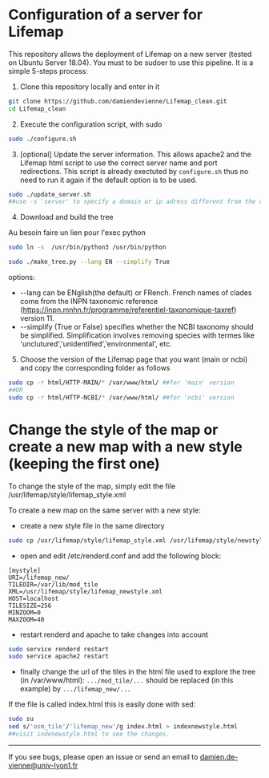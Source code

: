 # Configuration of a server for Lifemap

This repository allows the deployment of Lifemap on a new server (tested on Ubuntu Server 18.04). 
You must to be sudoer to use this pipeline. 
It is a simple 5-steps process: 

1. Clone this repository locally and enter in it

```bash
git clone https://github.com/damiendevienne/Lifemap_clean.git
cd Lifemap_clean
```
2. Execute the configuration script, with sudo

```bash
sudo ./configure.sh
```
3. [optional] Update the server information. This allows apache2 and the Lifemap html script to use the correct server name and port redirections. This script is already exectuted by `configure.sh` thus no need to run it again if the default option is to be used.

```bash
sudo ./update_server.sh
##use -s 'server' to specify a domain or ip adress different from the default one (retrieved with command 'curl ificonfig.me')
```
4. Download and build the tree

Au besoin faire un lien pour l'exec python

```bash
sudo ln -s  /usr/bin/python3 /usr/bin/python

```


```bash
sudo ./make_tree.py --lang EN --simplify True

```
options:
- --lang can be ENglish(the default)  or FRench. French names of clades come from the INPN taxonomic reference (https://inpn.mnhn.fr/programme/referentiel-taxonomique-taxref) version 11.
- --simplify (True or False) specifies whether the NCBI taxonomy should be simplified. Simplification involves removing species with termes like 'unclutured','unidentified','environmental', etc.

5. Choose the version of the Lifemap page that you want (main or ncbi) and copy the corresponding folder as follows
```bash
sudo cp -r html/HTTP-MAIN/* /var/www/html/ ##for 'main' version
##OR
sudo cp -r html/HTTP-NCBI/* /var/www/html/ ##for 'ncbi' version
```


# Change the style of the map or create a new map with a new style (keeping the first one) 
To change the style of the map, simply edit the file /usr/lifemap/style/lifemap_style.xml

To create a new map on the same server with a new style:
- create a new style file in the same directory 
```bash
sudo cp /usr/lifemap/style/lifemap_style.xml /usr/lifemap/style/newstyle.xml
```
- open and edit /etc/renderd.conf and add the following block: 
```
[mystyle]
URI=/lifemap_new/
TILEDIR=/var/lib/mod_tile
XML=/usr/lifemap/style/lifemap_newstyle.xml
HOST=localhost
TILESIZE=256
MINZOOM=0
MAXZOOM=40
```
- restart renderd and apache to take changes into account
```bash
sudo service renderd restart
sudo service apache2 restart
```

- finally change the url of the tiles in the html file used to explore the tree (in /var/www/html):
`.../mod_tile/...` should be replaced (in this example) by `.../lifemap_new/...`

If the file is called index.html this is easily done with sed: 
```bash
sudo su
sed s/'osm_tile'/'lifemap_new'/g index.html > indexnewstyle.html
##visit indenewstyle.html to see the changes.
```







---

If you see bugs, please open an issue or send an email to damien.de-vienne@univ-lyon1.fr

